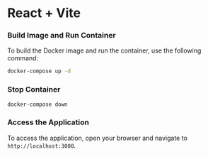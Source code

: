 # React + Vite

### Build Image and Run Container

To build the Docker image and run the container, use the following command:

```sh
docker-compose up -d
```

### Stop Container

```sh
docker-compose down
```

### Access the Application

To access the application, open your browser and navigate to `http://localhost:3000`.
